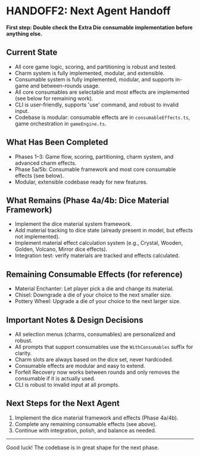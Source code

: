 # HANDOFF2: Next Agent Handoff

**First step: Double check the Extra Die consumable implementation before anything else.**

## Current State

- All core game logic, scoring, and partitioning is robust and tested.
- Charm system is fully implemented, modular, and extensible.
- Consumable system is fully implemented, modular, and supports in-game and between-rounds usage.
- All core consumables are selectable and most effects are implemented (see below for remaining work).
- CLI is user-friendly, supports 'use' command, and robust to invalid input.
- Codebase is modular: consumable effects are in `consumableEffects.ts`, game orchestration in `gameEngine.ts`.

## What Has Been Completed

- Phases 1–3: Game flow, scoring, partitioning, charm system, and advanced charm effects.
- Phase 5a/5b: Consumable framework and most core consumable effects (see below).
- Modular, extensible codebase ready for new features.

## What Remains (Phase 4a/4b: Dice Material Framework)

- Implement the dice material system framework.
- Add material tracking to dice state (already present in model, but effects not implemented).
- Implement material effect calculation system (e.g., Crystal, Wooden, Golden, Volcano, Mirror dice effects).
- Integration test: verify materials are tracked and effects calculated.

## Remaining Consumable Effects (for reference)

- Material Enchanter: Let player pick a die and change its material.
- Chisel: Downgrade a die of your choice to the next smaller size.
- Pottery Wheel: Upgrade a die of your choice to the next larger size.

## Important Notes & Design Decisions

- All selection menus (charms, consumables) are personalized and robust.
- All prompts that support consumables use the `WithConsumables` suffix for clarity.
- Charm slots are always based on the dice set, never hardcoded.
- Consumable effects are modular and easy to extend.
- Forfeit Recovery now works between rounds and only removes the consumable if it is actually used.
- CLI is robust to invalid input at all prompts.

## Next Steps for the Next Agent

1. Implement the dice material framework and effects (Phase 4a/4b).
2. Complete any remaining consumable effects (see above).
3. Continue with integration, polish, and balance as needed.

---

Good luck! The codebase is in great shape for the next phase.
